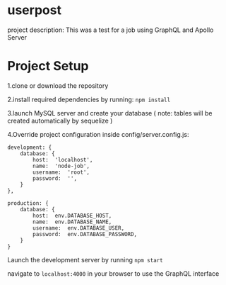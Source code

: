 

# userpost

project description: This was a test for a job using GraphQL and Apollo Server

# Project Setup

1.clone or download the repository

2.install required dependencies by running: `npm install`

3.launch MySQL server and create your database ( note: tables will be created automatically by sequelize )

4.Override project configuration inside config/server.config.js:
```
development: {
	database: {
		host:  'localhost',
		name:  'node-job',
		username:  'root',
		password:  '',
	}
},

production: {
	database: {
		host:  env.DATABASE_HOST,
		name:  env.DATABASE_NAME,
		username:  env.DATABASE_USER,
		password:  env.DATABASE_PASSWORD,
	}
}
```
Launch the development server by running `npm start`

navigate to `localhost:4000` in your browser to use the GraphQL interface


